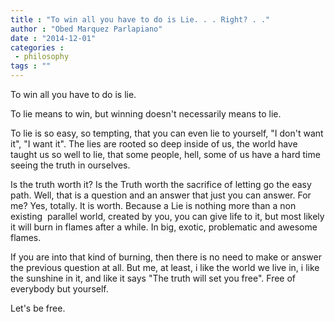 ```yaml
---
title : "To win all you have to do is Lie. . . Right? . ."
author : "Obed Marquez Parlapiano"
date : "2014-12-01"
categories : 
 - philosophy
tags : ""
---
```


To win all you have to do is lie.

To lie means to win, but winning doesn't necessarily means to lie.

To lie is so easy, so tempting, that you can even lie to yourself, "I don't want it", "I want it". The lies are rooted so deep inside of us, the world have taught us so well to lie, that some people, hell, some of us have a hard time seeing the truth in ourselves.

Is the truth worth it? Is the Truth worth the sacrifice of letting go the easy path. Well, that is a question and an answer that just you can answer. For me? Yes, totally. It is worth. Because a Lie is nothing more than a non existing  parallel world, created by you, you can give life to it, but most likely it will burn in flames after a while. In big, exotic, problematic and awesome flames.

If you are into that kind of burning, then there is no need to make or answer the previous question at all. But me, at least, i like the world we live in, i like the sunshine in it, and like it says "The truth will set you free". Free of everybody but yourself.

Let's be free.
